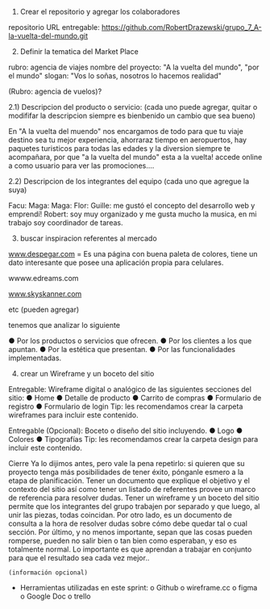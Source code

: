 1) Crear el repositorio y agregar los colaboradores

repositorio URL entregable: https://github.com/RobertDrazewski/grupo_7_A-la-vuelta-del-mundo.git

2) Definir la tematica del Market Place

rubro: agencia de viajes
nombre del proyecto: "A la vuelta del mundo", "por el mundo"
slogan: "Vos lo soñas, nosotros lo hacemos realidad"

(Rubro: agencia de vuelos)?

2.1) Descripcion del producto o servicio: (cada uno puede agregar, quitar o modififar la descripcion siempre es bienbenido un cambio que sea bueno)

En "A la vuelta del muendo" nos encargamos de todo para que tu viaje destino sea tu mejor experiencia, ahorraraz tiempo en aeropuertos, hay paquetes turisticos para todas las edades y la diversion siempre te acompañara, por que "a la vuelta del mundo" esta a la vuelta! accede online a como usuario para ver las promociones....



2.2) Descripcion de los integrantes del equipo (cada uno que agregue la suya)


Facu:
Maga: 
Maga: 
Flor:
Guille: me gustó el concepto del desarrollo web y emprendí!
Robert: soy muy organizado y me gusta mucho la musica, en mi trabajo soy coordinador de tareas. 

3) buscar inspiracion referentes al mercado

www.despegar.com = Es una página con buena paleta de colores, tiene un dato interesante que posee una aplicación propia para celulares.

wwww.edreams.com

www.skyskanner.com

etc (pueden agregar)

tenemos que analizar lo siguiente
 
● Por los productos o servicios que ofrecen.
● Por los clientes a los que apuntan.
● Por la estética que presentan.
● Por las funcionalidades implementadas.


4) crear un Wireframe y un boceto del sitio

Entregable: Wireframe digital o analógico de las siguientes secciones del sitio:
● Home
● Detalle de producto
● Carrito de compras
● Formulario de registro
● Formulario de login
Tip: les recomendamos crear la carpeta wireframes para incluir este contenido.

Entregable (Opcional): Boceto o diseño del sitio incluyendo.
● Logo
● Colores
● Tipografías
Tip: les recomendamos crear la carpeta design para incluir este contenido.

 Cierre
Ya lo dijimos antes, pero vale la pena repetirlo: si quieren que su proyecto tenga más
posibilidades de tener éxito, pónganle esmero a la etapa de planificación.
Tener un documento que explique el objetivo y el contexto del sitio así como tener un listado de
referentes provee un marco de referencia para resolver dudas.
Tener un wireframe y un boceto del sitio permite que los integrantes del grupo trabajen por
separado y que luego, al unir las piezas, todas coincidan. Por otro lado, es un documento de
consulta a la hora de resolver dudas sobre cómo debe quedar tal o cual sección.
Por último, y no menos importante, sepan que las cosas pueden romperse, pueden no salir bien
o tan bien como esperaban, y eso es totalmente normal. Lo importante es que aprendan a
trabajar en conjunto para que el resultado sea cada vez mejor..



    (información opcional)
-	Herramientas utilizadas en este sprint: 
o	Github 
o	wireframe.cc
o	figma
o	Google Doc
o	trello

